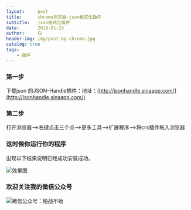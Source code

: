 ```yaml
---
layout:     post
title:      chrome浏览器-json格式化插件
subtitle:   json格式化插件
date:       2019-01-23
author:     白
header-img: img/post-bg-chrome.jpg
catalog: true
tags:
    - 插件
---
```


### 第一步

下载json 的JSON-Handle插件：地址：[http://jsonhandle.sinaapp.com/](http://jsonhandle.sinaapp.com/)

### 第二步

打开浏览器—>右键点击三个点—>更多工具—>扩展程序—>将crx插件拖入浏览器

### 这时候你运行你的程序

出现以下结果说明已经成功安装成功。

![效果图](https://raw.githubusercontent.com/smartBBer/picBox/master/img/006KCUaNgy1fzgln4pwpaj313g0vgmzq.jpg)

### 欢迎关注我的微信公众号

![微信公众号：柏战不殆](http://upload-images.jianshu.io/upload_images/3990834-c91d28f8be4121e4.png?imageMogr2/auto-orient/strip%7CimageView2/2/w/1240)

